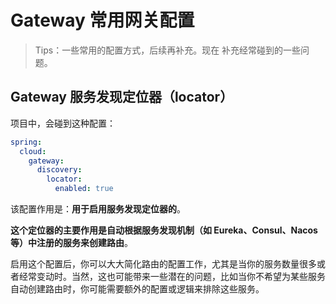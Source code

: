 # Gateway 常用网关配置

> Tips：一些常用的配置方式，后续再补充。现在 补充经常碰到的一些问题。

## Gateway 服务发现定位器（locator）

项目中，会碰到这种配置：

```yml
spring:
  cloud:
    gateway:
      discovery:
        locator:
          enabled: true
```

该配置作用是：**用于启用服务发现定位器的**。

**这个定位器的主要作用是自动根据服务发现机制（如 Eureka、Consul、Nacos 等）中注册的服务来创建路由**。

启用这个配置后，你可以大大简化路由的配置工作，尤其是当你的服务数量很多或者经常变动时。当然，这也可能带来一些潜在的问题，比如当你不希望为某些服务自动创建路由时，你可能需要额外的配置或逻辑来排除这些服务。